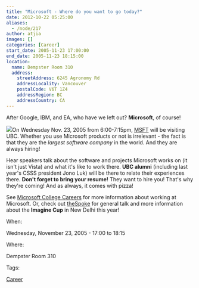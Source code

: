 ```yaml
---
title: "Microsoft - Where do you want to go today?"
date: 2012-10-22 05:25:00
aliases:
  - /node/217
author: atjia
images: []
categories: [Career]
start_date: 2005-11-23 17:00:00
end_date: 2005-11-23 18:15:00
location:
  name: Dempster Room 310
  address:
    streetAddress: 6245 Agronomy Rd
    addressLocality: Vancouver
    postalCode: V6T 1Z4
    addressRegion: BC
    addressCountry: CA
---
```


After Google, IBM, and EA, who have we left out? **Microsoft**, of course!

![](/files/microsoft.gif)On Wednesday Nov. 23, 2005 from 6:00-7:15pm, [MSFT](http://www.investor.reuters.com/FullQuote.aspx?ticker=MSFT) will be visiting UBC. Whether you use Microsoft products or not is irrelevant - the fact is that they are the _largest software company_ in the world. And they are always hiring!

Hear speakers talk about the software and projects Microsoft works on (it isn't just Vista) and what it's like to work there. **UBC alumni** (including last year's CSSS president Jono Luk) will be there to relate their experiences there. **Don't forget to bring your resume!** They want to hire you! That's why they're coming! And as always, it comes with pizza!

See [Microsoft College Careers](https://www.microsoft.com/College/default.mspx) for more information about working at Microsoft. Or, check out [theSpoke](http://thespoke.net) for general talk and more information about the **Imagine Cup** in New Delhi this year!

When: 

Wednesday, November 23, 2005 - 17:00 to 18:15

Where: 

Dempster Room 310

Tags: 

[Career](/career)
